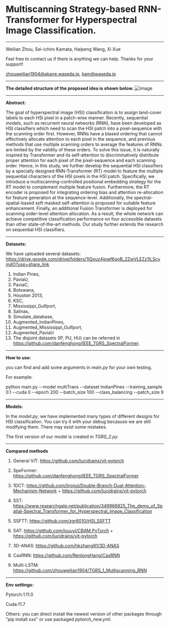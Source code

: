 # Multiscanning Strategy-based RNN-Transformer for Hyperspectral Image Classification.

--------------------------------
Weilian Zhou, Sei-ichiro Kamata, Haipeng Wang, Xi Xue

Feel free to contact us if there is anything we can help. Thanks for your support!

zhouweilian1904@akane.waseda.jp, kam@waseda.jp

--------------------------------
**The detailed structure of the proposed idea is shown below.**
![image](https://github.com/zhouweilian1904/TGRS_2_Multiscanning_Trans/blob/main/conceptual%20idea.png)

--------------------------------
**Abstract:**

The goal of hyperspectral image (HSI) classification is to assign land-cover labels to each HSI pixel in a patch-wise manner. Recently, sequential models, such as recurrent neural networks (RNN), have been developed as HSI classifiers which need to scan the HSI patch into a pixel-sequence with the scanning order first. However, RNNs have a biased ordering that cannot effectively allocate attention to each pixel in the sequence, and previous methods that use multiple scanning orders to average the features of RNNs are limited by the validity of these orders. To solve this issue, it is naturally inspired by Transformer and its self-attention to discriminatively distribute proper attention for each pixel of the pixel-sequence and each scanning order. Hence, in this study, we further develop the sequential HSI classifiers by a specially designed RNN-Transformer (RT) model to feature the multiple sequential characters of the HSI pixels in the HSI patch. Specifically, we introduce a multiscanning-controlled positional embedding strategy for the RT model to complement multiple feature fusion. Furthermore, the RT encoder is proposed for integrating ordering bias and attention re-allocation for feature generation at the sequence-level. Additionally, the spectral-spatial-based soft masked self-attention is proposed for suitable feature enhancement. Finally, an additional Fusion Transformer is deployed for scanning order-level attention allocation. As a result, the whole network can achieve competitive classification performance on four accessible datasets than other state-of-the-art methods. Our study further extends the research on sequential HSI classifiers.

--------------------------------
**Datasets:**

We have uploaded several datasets: https://drive.google.com/drive/folders/1IQxuz4jpwf6goB_2ZwVLEZz1ILScymdO?usp=share_link
1. Indian Pines, 
2. PaviaU, 
3. PaviaC, 
4. Botswana, 
5. Houston 2013, 
6. KSC, 
7. Mississippi_Gulfport, 
8. Salinas, 
9. Simulate_database, 
10. Augmented_IndianPines, 
11. Augmented_Mississippi_Gulfport, 
12. Augmented_PaviaU
13. The disjoint datasets (IP, PU, HU) can be referred in https://github.com/danfenghong/IEEE_TGRS_SpectralFormer.


--------------------------------
**How to use:**

you can find and add some arguments in *main.py* for your own testing.

For example:

python main.py --model multiTrans  --dataset IndianPines --training_sample 0.1 --cuda 0 --epoch 200 --batch_size 100 --class_balancing --patch_size 9

--------------------------------
**Models:**

In the *model.py*, we have implemented many types of different designs for HSI classification. You can try it with your debug becasuse we are still modifying them. There may exist some mistakes. 

The first version of our model is created in *TGRS_2.py*.

--------------------------------
**Compared methods**
1. General ViT: https://github.com/lucidrains/vit-pytorch

2. SpeFormer: https://github.com/danfenghong/IEEE_TGRS_SpectralFormer

3. 1DCT: https://github.com/lironui/Double-Branch-Dual-Attention-Mechanism-Network + https://github.com/lucidrains/vit-pytorch

4. SST: https://www.researchgate.net/publication/349966825_The_demo_of_Spatial-Spectral_Transformer_for_Hyperspectral_Image_Classification

5. SSFTT: https://github.com/zgr6010/HSI_SSFTT

6. SAT: https://github.com/luuuyi/CBAM.PyTorch  +  https://github.com/lucidrains/vit-pytorch

7. 3D-ANAS: https://github.com/hkzhang91/3D-ANAS

8. CasRNN: https://github.com/RenlongHang/CasRNN

9. Multi-LSTM: https://github.com/zhouweilian1904/TGRS_1_Multiscanning_RNN



--------------------------------
**Env settings:**

Pytorch:1.11.0

Cuda:11.7

Others: you can direct install the newest version of other packages through "pip install xxx" or use packaged *pytorch_new.yml*.






